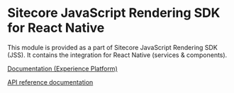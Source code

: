 # Sitecore JavaScript Rendering SDK for React Native

This module is provided as a part of Sitecore JavaScript Rendering SDK (JSS). It contains the integration for React Native (services & components).

<!---
@TODO: Update to next version docs before release
-->
[Documentation (Experience Platform)](https://doc.sitecore.com/xp/en/developers/hd/22/sitecore-headless-development/sitecore-javascript-rendering-sdk--jss--for-react-native.html)

[API reference documentation](/ref-docs/sitecore-jss-react-native/)
